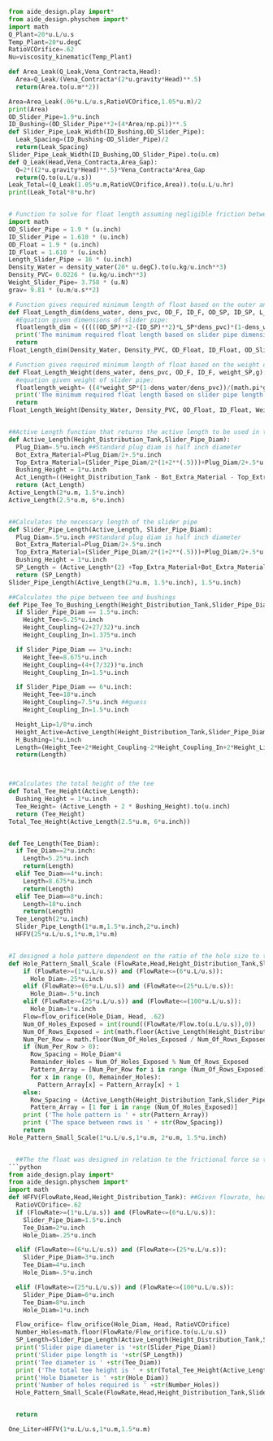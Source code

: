 ```python
from aide_design.play import*
from aide_design.physchem import*
import math
Q_Plant=20*u.L/u.s
Temp_Plant=20*u.degC
RatioVCOrifice=.62
Nu=viscosity_kinematic(Temp_Plant)

def Area_Leak(Q_Leak,Vena_Contracta,Head):
  Area=Q_Leak/(Vena_Contracta*(2*u.gravity*Head)**.5)
  return(Area.to(u.m**2))

Area=Area_Leak(.06*u.L/u.s,RatioVCOrifice,1.05*u.m)/2
print(Area)
OD_Slider_Pipe=1.9*u.inch
ID_Bushing=(OD_Slider_Pipe**2+(4*Area/np.pi))**.5
def Slider_Pipe_Leak_Width(ID_Bushing,OD_Slider_Pipe):
  Leak_Spacing=(ID_Bushing-OD_Slider_Pipe)/2
  return(Leak_Spacing)
Slider_Pipe_Leak_Width(ID_Bushing,OD_Slider_Pipe).to(u.cm)
def Q_Leak(Head,Vena_Contracta,Area_Gap):
  Q=2*((2*u.gravity*Head)**.5)*Vena_Contracta*Area_Gap
  return(Q.to(u.L/u.s))
Leak_Total=(Q_Leak(1.05*u.m,RatioVCOrifice,Area)).to(u.L/u.hr)
print(Leak_Total*8*u.hr)


# Function to solve for float length assuming negligible friction between slider pipe and tee. Contains equations to solve using the inner and outer diameters of the slider pipe or the weight of the slider pipe.
import math
OD_Slider_Pipe = 1.9 * (u.inch)
ID_Slider_Pipe = 1.610 * (u.inch)
OD_Float = 1.9 * (u.inch)
ID_Float = 1.610 * (u.inch)
Length_Slider_Pipe = 16 * (u.inch)
Density_Water = density_water(20* u.degC).to(u.kg/u.inch**3)
Density_PVC= 0.0226 * (u.kg/u.inch**3)
Weight_Slider_Pipe= 3.758 * (u.N)
grav= 9.81 * (u.m/u.s**2)

# Function gives required minimum length of float based on the outer and inner diameters and the length of the slider pipe
def Float_Length_dim(dens_water, dens_pvc, OD_F, ID_F, OD_SP, ID_SP, L_SP, g):
  #Equation given dimensions of slider pipe:
  floatlength_dim = (((((OD_SP)**2-(ID_SP)**2)*L_SP*dens_pvc)*(1-dens_water/dens_pvc))/((ID_F)**2*dens_water-(OD_F)**2*dens_pvc+(ID_F)**2*dens_pvc)).to(u.inch)
  print('The minimum required float length based on slider pipe dimensions is ' +str(floatlength_dim))
  return
Float_Length_dim(Density_Water, Density_PVC, OD_Float, ID_Float, OD_Slider_Pipe, ID_Slider_Pipe, Length_Slider_Pipe, grav)

# Function gives required minimum length of float based on the weight of the slider pipe
def Float_Length_Weight(dens_water, dens_pvc, OD_F, ID_F, weight_SP,g):
  #equation given weight of slider pipe:
  floatlength_weight= ((4*weight_SP*(1-dens_water/dens_pvc))/(math.pi*g*((ID_F)**2*dens_water-(OD_F)**2*dens_pvc+(ID_F)**2*dens_pvc))).to(u.inch)
  print('The minimum required float length based on slider pipe length is ' +str(floatlength_weight))
  return
Float_Length_Weight(Density_Water, Density_PVC, OD_Float, ID_Float, Weight_Slider_Pipe, grav)


##Active Length function that returns the active length to be used in the following two functions
def Active_Length(Height_Distribution_Tank,Slider_Pipe_Diam):
  Plug_Diam=.5*u.inch ##Standard plug diam is half inch diameter
  Bot_Extra_Material=Plug_Diam/2+.5*u.inch
  Top_Extra_Material=(Slider_Pipe_Diam/2*(1+2**(.5)))+Plug_Diam/2+.5*u.inch
  Bushing_Height = 1*u.inch
  Act_Length=((Height_Distribution_Tank - Bot_Extra_Material - Top_Extra_Material - 2*Bushing_Height)*(1/3)).to(u.inch)
  return (Act_Length)
Active_Length(2*u.m, 1.5*u.inch)
Active_Length(2.5*u.m, 6*u.inch)


##Calculates the necessary length of the slider pipe
def Slider_Pipe_Length(Active_Length, Slider_Pipe_Diam):
  Plug_Diam=.5*u.inch ##Standard plug diam is half inch diameter
  Bot_Extra_Material=Plug_Diam/2+.5*u.inch
  Top_Extra_Material=(Slider_Pipe_Diam/2*(1+2**(.5)))+Plug_Diam/2+.5*u.inch
  Bushing_Height = 1*u.inch
  SP_Length = (Active_Length*(2) +Top_Extra_Material+Bot_Extra_Material + 2*Bushing_Height - (Slider_Pipe_Diam*2**(.5))/2).to(u.inch)
  return (SP_Length)
Slider_Pipe_Length(Active_Length(2*u.m, 1.5*u.inch), 1.5*u.inch)

##Calculates the pipe between tee and bushings
def Pipe_Tee_To_Bushing_Length(Height_Distribution_Tank,Slider_Pipe_Diam):
  if Slider_Pipe_Diam == 1.5*u.inch:
    Height_Tee=5.25*u.inch
    Height_Coupling=(2+27/32)*u.inch
    Height_Coupling_In=1.375*u.inch

  if Slider_Pipe_Diam == 3*u.inch:
    Height_Tee=8.675*u.inch
    Height_Coupling=(4+(7/32))*u.inch
    Height_Coupling_In=1.5*u.inch

  if Slider_Pipe_Diam == 6*u.inch:
    Height_Tee=18*u.inch
    Height_Coupling=7.5*u.inch ##guess
    Height_Coupling_In=1.5*u.inch

  Height_Lip=1/8*u.inch
  Height_Active=Active_Length(Height_Distribution_Tank,Slider_Pipe_Diam)
  H_Bushing=1*u.inch
  Length=(Height_Tee+2*Height_Coupling-2*Height_Coupling_In+2*Height_Lip-H_Active-2*H_Bushing)/2
  return(Length)



##Calculates the total height of the tee
def Total_Tee_Height(Active_Length):
  Bushing_Height = 1*u.inch
  Tee_Height= (Active_Length + 2 * Bushing_Height).to(u.inch)
  return (Tee_Height)
Total_Tee_Height(Active_Length(2.5*u.m, 6*u.inch))


def Tee_Length(Tee_Diam):
  if Tee_Diam==2*u.inch:
    Length=5.25*u.inch
    return(Length)
  elif Tee_Diam==4*u.inch:
    Length=8.675*u.inch
    return(Length)
  elif Tee_Diam==8*u.inch:
    Length=18*u.inch    
    return(Length)
  Tee_Length(2*u.inch)
  Slider_Pipe_Length(1*u.m,1.5*u.inch,2*u.inch)
  HFFV(25*u.L/u.s,1*u.m,1*u.m)


#I designed a hole pattern dependent on the ratio of the hole size to the active length. The idea is that there will be a row in an interval of the Hole_Diam*4. I kept the old code in case we want to scrap this. - julia
def Hole_Pattern_Small_Scale (FlowRate,Head,Height_Distribution_Tank,Slider_Pipe_Diam):
    if (FlowRate>=(1*u.L/u.s)) and (FlowRate<=(6*u.L/u.s)):
      Hole_Diam=.25*u.inch
    elif (FlowRate>=(6*u.L/u.s)) and (FlowRate<=(25*u.L/u.s)):
      Hole_Diam=.5*u.inch
    elif (FlowRate>=(25*u.L/u.s)) and (FlowRate<=(100*u.L/u.s)):
      Hole_Diam=1*u.inch
    Flow=flow_orifice(Hole_Diam, Head, .62)
    Num_Of_Holes_Exposed = int(round((FlowRate/Flow.to(u.L/u.s)),0))
    Num_Of_Rows_Exposed = int(math.floor(Active_Length(Height_Distribution_Tank,Slider_Pipe_Diam)/(Hole_Diam * 4)))
    Num_Per_Row = math.floor(Num_Of_Holes_Exposed / Num_Of_Rows_Exposed)
    if (Num_Per_Row > 0):
      Row_Spacing = Hole_Diam*4
      Remainder_Holes = Num_Of_Holes_Exposed % Num_Of_Rows_Exposed
      Pattern_Array = [Num_Per_Row for i in range (Num_Of_Rows_Exposed)]
      for x in range (0, Remainder_Holes):
        Pattern_Array[x] = Pattern_Array[x] + 1
    else:
      Row_Spacing = (Active_Length(Height_Distribution_Tank,Slider_Pipe_Diam)/Num_Of_Holes_Exposed).to(u.inch)
      Pattern_Array = [1 for i in range (Num_Of_Holes_Exposed)]
    print ('The hole pattern is ' + str(Pattern_Array))
    print ('The space between rows is ' + str(Row_Spacing))
    return
Hole_Pattern_Small_Scale(1*u.L/u.s,1*u.m, 2*u.m, 1.5*u.inch)


  ##The the float was designed in relation to the frictional force so that when the float is in the plant, it will sit half submerged in the water.
```python
from aide_design.play import*
from aide_design.physchem import*
import math
def HFFV(FlowRate,Head,Height_Distribution_Tank): ##Given flowrate, head, and height of distribution tank this will tell you the parameters to use for your HFFV system but doesn't include float size and slider pipe length.
  RatioVCOrifice=.62
  if (FlowRate>=(1*u.L/u.s)) and (FlowRate<=(6*u.L/u.s)):
    Slider_Pipe_Diam=1.5*u.inch
    Tee_Diam=2*u.inch
    Hole_Diam=.25*u.inch

  elif (FlowRate>=(6*u.L/u.s)) and (FlowRate<=(25*u.L/u.s)):
    Slider_Pipe_Diam=3*u.inch
    Tee_Diam=4*u.inch
    Hole_Diam=.5*u.inch

  elif (FlowRate>=(25*u.L/u.s)) and (FlowRate<=(100*u.L/u.s)):
    Slider_Pipe_Diam=6*u.inch
    Tee_Diam=8*u.inch
    Hole_Diam=1*u.inch

  Flow_orifice= flow_orifice(Hole_Diam, Head, RatioVCOrifice)
  Number_Holes=math.floor(FlowRate/Flow_orifice.to(u.L/u.s))
  SP_Length=Slider_Pipe_Length(Active_Length(Height_Distribution_Tank,Slider_Pipe_Diam), Slider_Pipe_Diam)
  print('Slider pipe diameter is '+str(Slider_Pipe_Diam))
  print('Slider pipe length is '+str(SP_Length))
  print('Tee diameter is ' +str(Tee_Diam))
  print ('The total tee height is ' + str(Total_Tee_Height(Active_Length(Height_Distribution_Tank,Slider_Pipe_Diam))))
  print('Hole Diameter is ' +str(Hole_Diam))
  print('Number of holes required is ' +str(Number_Holes))
  Hole_Pattern_Small_Scale(FlowRate,Head,Height_Distribution_Tank,Slider_Pipe_Diam)


  return

One_Liter=HFFV(1*u.L/u.s,1*u.m,1.5*u.m)

```
